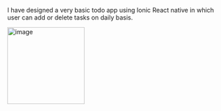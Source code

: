 I have designed a very basic todo app using Ionic React native in which user can add or delete tasks on daily basis.

<img width="176" alt="image" src="https://user-images.githubusercontent.com/16397860/209424387-a933a53b-9627-411b-a662-b477e8524892.png">
